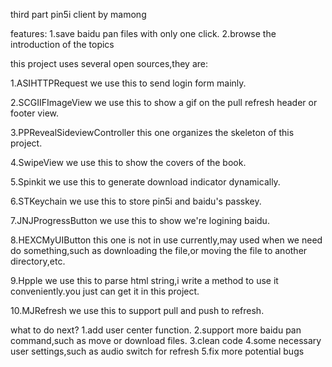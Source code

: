 third part pin5i client by mamong

features: 1.save baidu pan files with only one click. 2.browse the introduction of the topics

this project uses several open sources,they are:

1.ASIHTTPRequest 
we use this to send login form mainly.

2.SCGIIFImageView 
we use this to show a gif on the pull refresh header or footer view.

3.PPRevealSideviewController 
this one organizes the skeleton of this project.

4.SwipeView 
we use this to show the covers of the book.

5.Spinkit 
we use this to generate download indicator dynamically.

6.STKeychain 
we use this to store pin5i and baidu's passkey.

7.JNJProgressButton 
we use this to show we're logining baidu.

8.HEXCMyUIButton 
this one is not in use currently,may used when we need do something,such as downloading the file,or moving the file to another directory,etc.

9.Hpple 
we use this to parse html string,i write a method to use it conveniently.you just can get it in this project.

10.MJRefresh 
we use this to support pull and push to refresh.


what to do next?
1.add user center function.
2.support more baidu pan command,such as move or download files.
3.clean code
4.some necessary user settings,such as audio switch for refresh 
5.fix more potential bugs